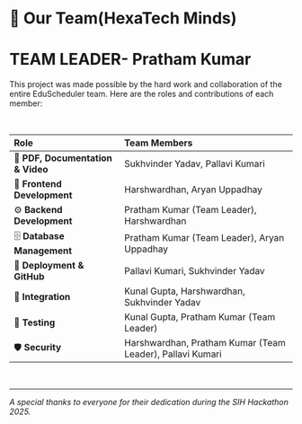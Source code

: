 # 🚀 Our Team(HexaTech Minds)
# TEAM LEADER- Pratham Kumar
This project was made possible by the hard work and collaboration of the entire EduScheduler team. Here are the roles and contributions of each member:

<br>

| Role | Team Members |
| :--- | :--- |
| 📜 **PDF, Documentation & Video** | Sukhvinder Yadav, Pallavi Kumari |
| 🎨 **Frontend Development** | Harshwardhan, Aryan Uppadhay |
| ⚙️ **Backend Development** | Pratham Kumar (Team Leader), Harshwardhan |
| 🗄️ **Database Management** | Pratham Kumar (Team Leader), Aryan Uppadhay |
| 🚀 **Deployment & GitHub** | Pallavi Kumari, Sukhvinder Yadav |
| 🔗 **Integration** | Kunal Gupta, Harshwardhan, Sukhvinder Yadav |
| 🧪 **Testing** | Kunal Gupta, Pratham Kumar (Team Leader) |
| 🛡️ **Security** | Harshwardhan, Pratham Kumar (Team Leader), Pallavi Kumari |

<br>

---

*A special thanks to everyone for their dedication during the SIH Hackathon 2025.*
